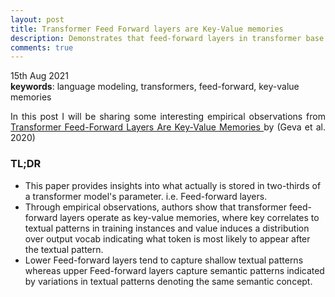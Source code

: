 ```yaml
---
layout: post
title: Transformer Feed Forward layers are Key-Value memories
description: Demonstrates that feed-forward layers in transformer base LMs operate as key-value memories, where each key correlates with textual patterns in training examples and each value induces a distribution over the output vocab.
comments: true
---
```

<!-- Mathjax Support -->
<script type="text/javascript" async
  src="https://cdn.mathjax.org/mathjax/latest/MathJax.js?config=TeX-MML-AM_CHTML">
</script>
<script>
.center {
  display: block;
  margin-left: auto;
  margin-right: auto;
  width: 50%;
}
</script>
15th Aug 2021<br/>
<b>keywords</b>: language modeling, transformers, feed-forward, key-value memories<br />

<p align="justify">
    In this post I will be sharing some interesting empirical observations from <a href="https://arxiv.org/abs/2012.14913">Transformer Feed-Forward Layers Are Key-Value Memories
</a> by (Geva et al. 2020)
</p>
<h3>TL;DR</h3>
<p align="justify">
<ul>
    <li>
        This paper provides insights into what actually is stored in two-thirds of a transformer model's parameter. i.e. Feed-forward layers.
    </li>
    <li>
        Through empirical observations, authors show that transformer feed-forward layers operate as key-value memories, where key correlates to textual patterns in training instances and value induces a distribution over output vocab indicating what token is most likely to appear after the textual pattern.
    </li>
    <li>
        Lower Feed-forward layers tend to capture shallow textual patterns whereas upper Feed-forward layers capture semantic patterns indicated by variations in textual patterns denoting the same semantic concept.
    </li>
</ul>
